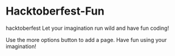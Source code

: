 # Hacktoberfest-Fun
hacktoberfest
Let your imagination run wild and have fun coding!

Use the more options button to add a page. Have fun using your imagination!
